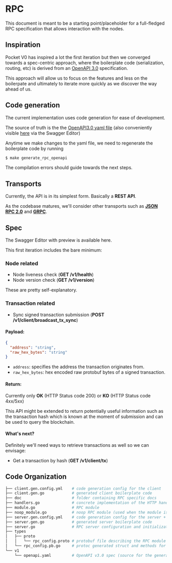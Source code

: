 # RPC

This document is meant to be a starting point/placeholder for a full-fledged RPC specification that allows interaction with the nodes.

## Inspiration

Pocket V0 has inspired a lot the first iteration but then we converged towards a spec-centric approach, where the boilerplate code (serialization, routing, etc) is derived from an [OpenAPI 3.0](../v1/openapi.yaml) specification.

This approach will allow us to focus on the features and less on the boilerpate and ultimately to iterate more quickly as we discover the way ahead of us.

## Code generation

The current implementation uses code generation for ease of development.

The source of truth is the the [OpenAPI3.0 yaml file](../v1/openapi.yaml) (also conveniently visible [here](https://editor.swagger.io/?url=https://raw.githubusercontent.com/pokt-network/pocket/main/rpc/v1/openapi.yaml) via the Swagger Editor)

Anytime we make changes to the yaml file, we need to regenerate the boilerplate code by running

```bash
$ make generate_rpc_openapi
```

The compilation errors should guide towards the next steps.

## Transports

Currently, the API is in its simplest form. Basically a **REST API**.

As the codebase matures, we'll consider other transports such as [**JSON RPC 2.0**](https://www.jsonrpc.org/specification) and [**GRPC**](https://grpc.io/).

## Spec

<!-- TODO (deblasis): add link when merged to `main` -->

The Swagger Editor with preview is available here.

This first iteration includes the bare minimum:

### Node related

- Node liveness check (**GET /v1/health**)
- Node version check (**GET /v1/version**)

These are pretty self-explanatory.

### Transaction related

- Sync signed transaction submission (**POST /v1/client/broadcast_tx_sync**)

#### Payload:

```json
{
  "address": "string",
  "raw_hex_bytes": "string"
}
```

- `address`: specifies the address the transaction originates from.
- `raw_hex_bytes`: hex encoded raw protobuf bytes of a signed transaction.

#### Return:

Currently only **OK** (HTTP Status code 200) or **KO** (HTTP Status code 4xx/5xx)

This API might be extended to return potentially useful information such as the transaction hash which is known at the moment of submission and can be used to query the blockchain.

#### What's next?

Definitely we'll need ways to retrieve transactions as well so we can envisage:

- Get a transaction by hash (**GET /v1/client/tx**)

## Code Organization

```bash
├── client.gen.config.yml    # code generation config for the client
├── client.gen.go            # generated client boilerplate code
├── doc                      # folder containing RPC specific docs
├── handlers.go              # concrete implementation of the HTTP handlers invoked by the server
├── module.go                # RPC module
├── noop_module.go           # noop RPC module (used when the module is disabled)
├── server.gen.config.yml    # code generation config for the server + dtos
├── server.gen.go            # generated server boilerplate code
├── server.go                # RPC server configuration and initialization
├── types
│   ├── proto
│   │   └── rpc_config.proto # protobuf file describing the RPC module configuration
│   └── rpc_config.pb.go     # protoc generated struct and methods for RPC config
└── v1
    └── openapi.yaml         # OpenAPI v3.0 spec (source for the generated files above)
```
